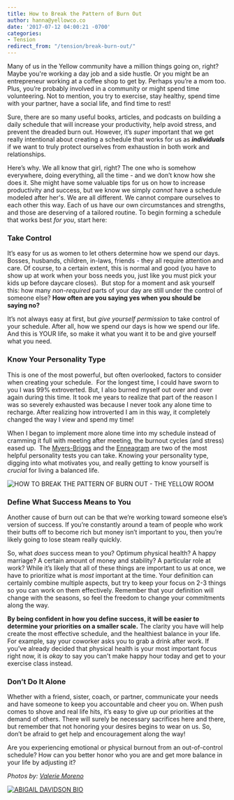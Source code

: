 ```yaml
---
title: How to Break the Pattern of Burn Out
author: hanna@yellowco.co
date: '2017-07-12 04:00:21 -0700'
categories:
- Tension
redirect_from: "/tension/break-burn-out/"
---
```


Many of us in the Yellow community have a million things going on, right? Maybe you're working a day job and a side hustle. Or you might be an entrepreneur working at a coffee shop to get by. Perhaps you’re a mom too. Plus, you’re probably involved in a community or might spend time volunteering. Not to mention, you try to exercise, stay healthy, spend time with your partner, have a social life, and find time to rest!

Sure, there are so many useful books, articles, and podcasts on building a daily schedule that will increase your productivity, help avoid stress, and prevent the dreaded burn out. However, it’s _super_ important that we get really intentional about creating a schedule that works for us as **_individuals_** if we want to truly protect ourselves from exhaustion in both work and relationships.

Here’s why. We all know that girl, right? The one who is somehow everywhere, doing everything, all the time - and we don’t know how she does it. She might have some valuable tips for us on how to increase productivity and success, but we know we simply _cannot_ have a schedule modeled after her's. We are all different. We cannot compare ourselves to each other this way. Each of us have our own circumstances and strengths, and those are deserving of a tailored routine. To begin forming a schedule that works best _for you_, start here:

### **Take Control**

It’s easy for us as women to let others determine how we spend our days. Bosses, husbands, children, in-laws, friends - they all require attention and care. Of course, to a certain extent, this is normal and good (you have to show up at work when your boss needs you, just like you must pick your kids up before daycare closes).  But stop for a moment and ask yourself this: how many _non-required_ parts of your day are still under the control of someone else? **How often are you saying yes when you should be saying no?**

It’s not always easy at first, but _give yourself permission_ to take control of your schedule. After all, how we spend our days is how we spend our life. And this is YOUR life, so make it what you want it to be and give yourself what you need.

### **Know Your Personality Type**

This is one of the most powerful, but often overlooked, factors to consider when creating your schedule.  For the longest time, I could have sworn to you I was 99% extroverted. But, I also burned myself out over and over again during this time. It took me years to realize that part of the reason I was so severely exhausted was because I never took any alone time to recharge. After realizing how introverted I am in this way, it completely changed the way I view and spend my time!

When I began to implement more alone time into my schedule instead of cramming it full with meeting after meeting, the burnout cycles (and stress) eased up.  The [Myers-Briggs](https://www.16personalities.com/free-personality-test) and the [Enneagram](http://www.9types.com/rheti/index.php) are two of the most helpful personality tests you can take. Knowing your personality type, digging into what motivates you, and really getting to know yourself is _crucial_ for living a balanced life.

![HOW TO BREAK THE PATTERN OF BURN OUT - THE YELLOW ROOM](http://yellowco.co/wp-content/uploads/2017/07/Photo-May-05-4-18-11-AM.jpg "HOW TO BREAK THE PATTERN OF BURN OUT - THE YELLOW ROOM")

### **Define What Success Means to You**

Another cause of burn out can be that we’re working toward someone else’s version of success. If you’re constantly around a team of people who work their butts off to become rich but money isn’t important to you, then you’re likely going to lose steam really quickly.

So, what _does_ success mean to you? Optimum physical health? A happy marriage? A certain amount of money and stability? A particular role at work? While it’s likely that all of these things are important to us at once, we have to prioritize what is _most_ important at the time. Your definition can certainly combine multiple aspects, but try to keep your focus on 2-3 things so you can work on them effectively. Remember that your definition will change with the seasons, so feel the freedom to change your commitments along the way.

**By being confident in how you define success, it will be easier to determine your priorities on a smaller scale.** The clarity you have will help create the most effective schedule, and the healthiest balance in your life. For example, say your coworker asks you to grab a drink after work. If you’ve already decided that physical health is your most important focus right now, it is _okay_ to say you can't make happy hour today and get to your exercise class instead.

### **Don’t Do It Alone**

Whether with a friend, sister, coach, or partner, communicate your needs and have someone to keep you accountable and cheer you on. When push comes to shove and real life hits, it’s easy to give up our priorities at the demand of others. There will surely be necessary sacrifices here and there, but remember that not honoring your desires begins to wear on us. So, don’t be afraid to get help and encouragement along the way!

Are you experiencing emotional or physical burnout from an out-of-control schedule? How can you better honor who you are and get more balance in your life by adjusting it?

_Photos by: [Valerie Moreno](http://www.nuanceandbubbles.com/)_

[![ABIGAIL DAVIDSON BIO](http://yellowco.co/wp-content/uploads/2017/06/ABIGAIL-DAVIDSON-BIO.jpg)](https://www.theschoolofwellbeing.com/)
